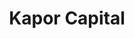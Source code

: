 ---
title: Kapor Capital
image: "/assets/img/resources/entrepreneurship/kapor.png"
description: At Kapor Capital we believe in the power of transformative ideas and diverse teams. We are an Oakland-based fund that understands that startup companies have the ability to transform entire industries and to address urgent social needs as they do so
categories:
  - Venture Capital
link: https://www.kaporcapital.com/
---